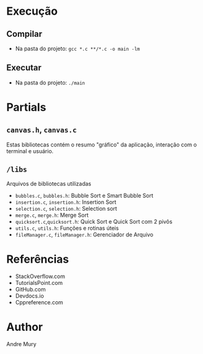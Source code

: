 # Execução
## Compilar
 - Na pasta do projeto:
`gcc *.c **/*.c -o main -lm`

## Executar
 - Na pasta do projeto:
`./main`

# Partials

## `canvas.h`, `canvas.c` 
Estas bibliotecas contém o resumo "gráfico" da aplicação, 
interação com o terminal e usuário.

## `/libs`
Arquivos de bibliotecas utilizadas

 - `bubbles.c`, `bubbles.h`: Bubble Sort e Smart Bubble Sort
 - `insertion.c`, `insertion.h`: Insertion Sort
 - `selection.c`, `selection.h`: Selection sort
 - `merge.c`, `merge.h`: Merge Sort
 - `quicksort.c`,`quicksort.h`: Quick Sort e Quick Sort com 2 pivôs 
 - `utils.c`, `utils.h`: Funções e rotinas úteis
 - `fileManager.c`, `fileManager.h`: Gerenciador de Arquivo 

# Referências

 - StackOverflow.com
 - TutorialsPoint.com
 - GitHub.com
 - Devdocs.io
 - Cppreference.com

# Author

Andre Mury